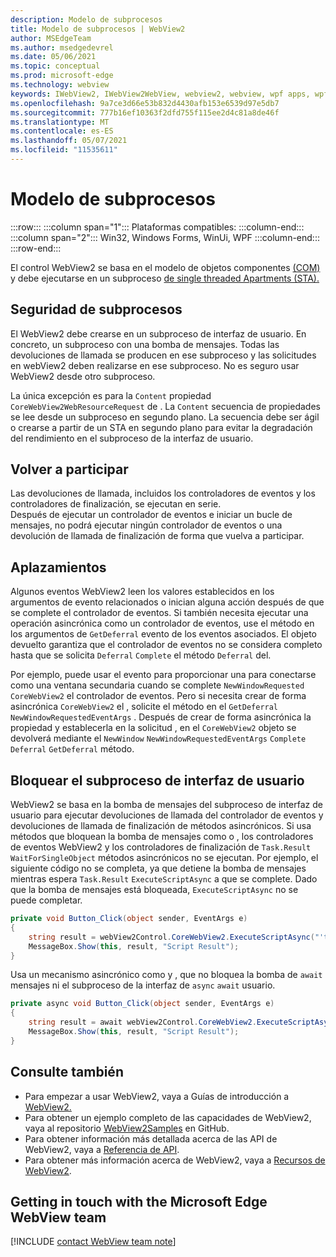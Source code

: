 ```yaml
---
description: Modelo de subprocesos
title: Modelo de subprocesos | WebView2
author: MSEdgeTeam
ms.author: msedgedevrel
ms.date: 05/06/2021
ms.topic: conceptual
ms.prod: microsoft-edge
ms.technology: webview
keywords: IWebView2, IWebView2WebView, webview2, webview, wpf apps, wpf, edge, ICoreWebView2, ICoreWebView2Host, controlador de explorador, edge html
ms.openlocfilehash: 9a7ce3d66e53b832d4430afb153e6539d97e5db7
ms.sourcegitcommit: 777b16ef10363f2dfd755f115ee2d4c81a8de46f
ms.translationtype: MT
ms.contentlocale: es-ES
ms.lasthandoff: 05/07/2021
ms.locfileid: "11535611"
---
```

# <a name="threading-model"></a>Modelo de subprocesos 

:::row:::
   :::column span="1":::
      Plataformas compatibles:
   :::column-end:::
   :::column span="2":::
      Win32, Windows Forms, WinUi, WPF
   :::column-end:::
:::row-end:::  

El control WebView2 se basa en el modelo de objetos componentes [(COM)][WindowsWin32ComTheComponentObjectModel] y debe ejecutarse en un subproceso [de single threaded Apartments (STA).][WindowsWin32ComSingleThreadedApartments]  

## <a name="thread-safety"></a>Seguridad de subprocesos  

El WebView2 debe crearse en un subproceso de interfaz de usuario.  En concreto, un subproceso con una bomba de mensajes.  Todas las devoluciones de llamada se producen en ese subproceso y las solicitudes en webView2 deben realizarse en ese subproceso.  No es seguro usar WebView2 desde otro subproceso.  

La única excepción es para la `Content` propiedad `CoreWebView2WebResourceRequest` de .  La `Content` secuencia de propiedades se lee desde un subproceso en segundo plano.  La secuencia debe ser ágil o crearse a partir de un STA en segundo plano para evitar la degradación del rendimiento en el subproceso de la interfaz de usuario.  

## <a name="re-entrancy"></a>Volver a participar  

Las devoluciones de llamada, incluidos los controladores de eventos y los controladores de finalización, se ejecutan en serie.  
Después de ejecutar un controlador de eventos e iniciar un bucle de mensajes, no podrá ejecutar ningún controlador de eventos o una devolución de llamada de finalización de forma que vuelva a participar.  

## <a name="deferrals"></a>Aplazamientos  

Algunos eventos WebView2 leen los valores establecidos en los argumentos de evento relacionados o inician alguna acción después de que se complete el controlador de eventos.  Si también necesita ejecutar una operación asincrónica como un controlador de eventos, use el método en los argumentos de `GetDeferral` evento de los eventos asociados.  El objeto devuelto garantiza que el controlador de eventos no se considera completo hasta que se solicita `Deferral` `Complete` el método `Deferral` del.  

Por ejemplo, puede usar el evento para proporcionar una para conectarse como una ventana secundaria cuando se complete `NewWindowRequested` `CoreWebView2` el controlador de eventos.  Pero si necesita crear de forma asincrónica `CoreWebView2` el , solicite el método en el `GetDeferral` `NewWindowRequestedEventArgs` .  Después de crear de forma asincrónica la propiedad y establecerla en la solicitud , en el `CoreWebView2` objeto se devolverá mediante el `NewWindow` `NewWindowRequestedEventArgs` `Complete` `Deferral` `GetDeferral` método.  

## <a name="block-the-ui-thread"></a>Bloquear el subproceso de interfaz de usuario  

WebView2 se basa en la bomba de mensajes del subproceso de interfaz de usuario para ejecutar devoluciones de llamada del controlador de eventos y devoluciones de llamada de finalización de métodos asincrónicos.  Si usa métodos que bloquean la bomba de mensajes como o , los controladores de eventos WebView2 y los controladores de finalización de `Task.Result` `WaitForSingleObject` métodos asincrónicos no se ejecutan.  Por ejemplo, el siguiente código no se completa, ya que detiene la bomba de mensajes mientras espera `Task.Result` `ExecuteScriptAsync` a que se complete.  Dado que la bomba de mensajes está bloqueada, `ExecuteScriptAsync` no se puede completar.   

```csharp
private void Button_Click(object sender, EventArgs e)
{
    string result = webView2Control.CoreWebView2.ExecuteScriptAsync("'test'").Result;
    MessageBox.Show(this, result, "Script Result");
}
```  

Usa un mecanismo asincrónico como y , que no bloquea la bomba de `await` mensajes ni el subproceso de la interfaz de `async` `await` usuario.  

```csharp
private async void Button_Click(object sender, EventArgs e)
{
    string result = await webView2Control.CoreWebView2.ExecuteScriptAsync("'test'");
    MessageBox.Show(this, result, "Script Result");
}
```  

## <a name="see-also"></a>Consulte también  

*   Para empezar a usar WebView2, vaya a Guías de introducción a [WebView2.][Webview2IndexGetStarted]  
*   Para obtener un ejemplo completo de las capacidades de WebView2, vaya al repositorio [WebView2Samples][GithubMicrosoftedgeWebview2samples] en GitHub.  
*   Para obtener información más detallada acerca de las API de WebView2, vaya a [Referencia de API][DotnetApiMicrosoftWebWebview2WpfWebview2].  
*   Para obtener más información acerca de WebView2, vaya a [Recursos de WebView2][Webview2IndexNextSteps].  

## <a name="getting-in-touch-with-the-microsoft-edge-webview-team"></a>Getting in touch with the Microsoft Edge WebView team  

[!INCLUDE [contact WebView team note](../includes/contact-webview-team-note.md)]  

<!-- links -->  

[Webview2IndexGetStarted]: ../index.md#get-started "Introducción a Microsoft Edge WebView2 | Microsoft Docs"  
[Webview2IndexNextSteps]: ../index.md#next-steps "Pasos siguientes: Introducción a Microsoft Edge WebView2 | Microsoft Docs"  

[DotnetApiMicrosoftWebWebview2WpfWebview2]: /dotnet/api/microsoft.web.webview2.wpf.webview2 "Clase WebView2 | Microsoft Docs"  

[WindowsWin32ComSingleThreadedApartments]: /windows/win32/com/single-threaded-apartments "Single-Threaded Apartments | Microsoft Docs"  
[WindowsWin32ComTheComponentObjectModel]: /windows/win32/com/the-component-object-model "El modelo de objetos componentes | Microsoft Docs"  

[GithubMicrosoftedgeWebview2samples]: https://github.com/MicrosoftEdge/WebView2Samples "Ejemplos de WebView2: MicrosoftEdge/WebView2Samples | GitHub"  
